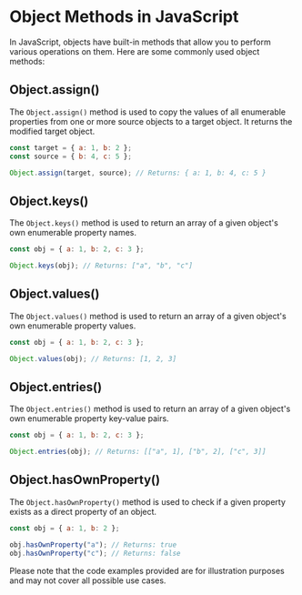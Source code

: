 # Object Methods in JavaScript

In JavaScript, objects have built-in methods that allow you to perform various operations on them. Here are some commonly used object methods:

## Object.assign()
The `Object.assign()` method is used to copy the values of all enumerable properties from one or more source objects to a target object. It returns the modified target object.

```javascript
const target = { a: 1, b: 2 };
const source = { b: 4, c: 5 };

Object.assign(target, source); // Returns: { a: 1, b: 4, c: 5 }
```

## Object.keys()
The `Object.keys()` method is used to return an array of a given object's own enumerable property names.

```javascript
const obj = { a: 1, b: 2, c: 3 };

Object.keys(obj); // Returns: ["a", "b", "c"]
```

## Object.values()
The `Object.values()` method is used to return an array of a given object's own enumerable property values.

```javascript
const obj = { a: 1, b: 2, c: 3 };

Object.values(obj); // Returns: [1, 2, 3]
```

## Object.entries()
The `Object.entries()` method is used to return an array of a given object's own enumerable property key-value pairs.

```javascript
const obj = { a: 1, b: 2, c: 3 };

Object.entries(obj); // Returns: [["a", 1], ["b", 2], ["c", 3]]
```

## Object.hasOwnProperty()
The `Object.hasOwnProperty()` method is used to check if a given property exists as a direct property of an object.

```javascript
const obj = { a: 1, b: 2 };

obj.hasOwnProperty("a"); // Returns: true
obj.hasOwnProperty("c"); // Returns: false
```

Please note that the code examples provided are for illustration purposes and may not cover all possible use cases.